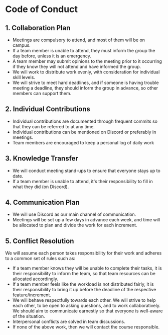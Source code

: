 # Code of Conduct

## 1. Collaboration Plan
- Meetings are compulsory to attend, and most of them will be on campus.
- If a team member is unable to attend, they must inform the group the day before, unless it is an emergency.
- A team member may submit opinions to the meeting prior to it occurring if they know they will not attend and have informed the group.
- We will work to distribute work evenly, with consideration for individual skill levels.
- We will strive to meet hard deadlines, and if someone is having trouble meeting a deadline, they should inform the group in advance, so other members can support them.

## 2. Individual Contributions
- Individual contributions are documented through frequent commits so that they can be referred to at any time.
- Individual contributions can be mentioned on Discord or preferably in meetings.
- Team members are encouraged to keep a personal log of daily work

## 3. Knowledge Transfer
- We will conduct meeting stand-ups to ensure that everyone stays up to date.
- If a team member is unable to attend, it's their responsibility to fill in what they did (on Discord).

## 4. Communication Plan
- We will use Discord as our main channel of communication.
- Meetings will be set up a few days in advance each week, and time will be allocated to plan and divide the work for each increment.

## 5. Conflict Resolution
We will assume each person takes responsibility for their work and adheres to a common set of rules such as:
- If a team member knows they will be unable to complete their tasks, it is their responsibility to inform the team, so that team resources can be allocated accordingly.
- If a team member feels like the workload is not distributed fairly, it is their responsibility to bring it up before the deadline of the respective feature/increment.
- We will behave respectfully towards each other. We will strive to help each other, to be open to asking questions, and to work collaboratively. We should aim to communicate earnestly so that everyone is well-aware of the situation.
- Interpersonal conflicts are solved in team discussions.
- If none of the above work, then we will contact the course responsible.

